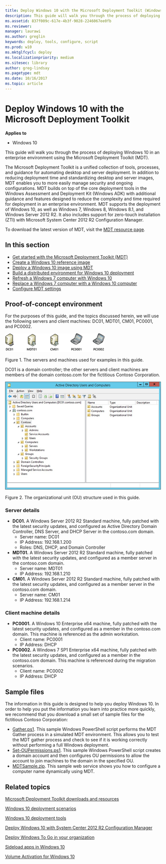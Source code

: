 ```yaml
---
title: Deploy Windows 10 with the Microsoft Deployment Toolkit (Windows 10)
description: This guide will walk you through the process of deploying Windows 10 in an enterprise environment using the Microsoft Deployment Toolkit (MDT).
ms.assetid: 837f009c-617e-4b3f-9028-2246067ee0fb
ms.reviewer: 
manager: laurawi
ms.author: greglin
keywords: deploy, tools, configure, script
ms.prod: w10
ms.mktglfcycl: deploy
ms.localizationpriority: medium
ms.sitesec: library
author: greg-lindsay
ms.pagetype: mdt
ms.date: 10/16/2017
ms.topic: article
---
```


# Deploy Windows 10 with the Microsoft Deployment Toolkit

**Applies to**
-   Windows 10

This guide will walk you through the process of deploying Windows 10 in an enterprise environment using the Microsoft Deployment Toolkit (MDT).

The Microsoft Deployment Toolkit is a unified collection of tools, processes, and guidance for automating desktop and server deployment. In addition to reducing deployment time and standardizing desktop and server images, MDT enables you to more easily manage security and ongoing configurations. MDT builds on top of the core deployment tools in the Windows Assessment and Deployment Kit (Windows ADK) with additional guidance and features designed to reduce the complexity and time required for deployment in an enterprise environment.
MDT supports the deployment of Windows 10, as well as Windows 7, Windows 8, Windows 8.1, and Windows Server 2012 R2. It also includes support for zero-touch installation (ZTI) with Microsoft System Center 2012 R2 Configuration Manager.

To download the latest version of MDT, visit the [MDT resource page](https://go.microsoft.com/fwlink/p/?LinkId=618117).

## In this section

-   [Get started with the Microsoft Deployment Toolkit (MDT)](get-started-with-the-microsoft-deployment-toolkit.md)
-   [Create a Windows 10 reference image](create-a-windows-10-reference-image.md)
-   [Deploy a Windows 10 image using MDT](deploy-a-windows-10-image-using-mdt.md)
-   [Build a distributed environment for Windows 10 deployment](build-a-distributed-environment-for-windows-10-deployment.md)
-   [Refresh a Windows 7 computer with Windows 10](refresh-a-windows-7-computer-with-windows-10.md)
-   [Replace a Windows 7 computer with a Windows 10 computer](replace-a-windows-7-computer-with-a-windows-10-computer.md)
-   [Configure MDT settings](configure-mdt-settings.md)

## <a href="" id="proof"></a>Proof-of-concept environment

For the purposes of this guide, and the topics discussed herein, we will use the following servers and client machines: DC01, MDT01, CM01, PC0001, and PC0002.

![figure 1](../images/mdt-01-fig01.png)

Figure 1. The servers and machines used for examples in this guide.

DC01 is a domain controller; the other servers and client machines are members of the domain contoso.com for the fictitious Contoso Corporation.

![figure 2](../images/mdt-01-fig02.jpg)

Figure 2. The organizational unit (OU) structure used in this guide.

### Server details

-   **DC01.** A Windows Server 2012 R2 Standard machine, fully patched with the latest security updates, and configured as Active Directory Domain Controller, DNS Server, and DHCP Server in the contoso.com domain.
    -   Server name: DC01
    -   IP Address: 192.168.1.200
    -   Roles: DNS, DHCP, and Domain Controller
-   **MDT01.** A Windows Server 2012 R2 Standard machine, fully patched with the latest security updates, and configured as a member server in the contoso.com domain.
    -   Server name: MDT01
    -   IP Address: 192.168.1.210
-   **CM01.** A Windows Server 2012 R2 Standard machine, fully patched with the latest security updates, and configured as a member server in the contoso.com domain.
    -   Server name: CM01
    -   IP Address: 192.168.1.214

### Client machine details

-   **PC0001.** A Windows 10 Enterprise x64 machine, fully patched with the latest security updates, and configured as a member in the contoso.com domain. This machine is referenced as the admin workstation.
    -   Client name: PC0001
    -   IP Address: DHCP
-   **PC0002.** A Windows 7 SP1 Enterprise x64 machine, fully patched with the latest security updates, and configured as a member in the contoso.com domain. This machine is referenced during the migration scenarios.
    -   Client name: PC0002
    -   IP Address: DHCP

## Sample files

The information in this guide is designed to help you deploy Windows 10. In order to help you put the information you learn into practice more quickly, we recommend that you download a small set of sample files for the fictitious Contoso Corporation:
-   [Gather.ps1](https://go.microsoft.com/fwlink/p/?LinkId=619361). This sample Windows PowerShell script performs the MDT Gather process in a simulated MDT environment. This allows you to test the MDT gather process and check to see if it is working correctly without performing a full Windows deployment.
-   [Set-OUPermissions.ps1](https://go.microsoft.com/fwlink/p/?LinkId=619362). This sample Windows PowerShell script creates a domain account and then configures OU permissions to allow the account to join machines to the domain in the specified OU.
-   [MDTSample.zip](https://go.microsoft.com/fwlink/p/?LinkId=619363). This sample web service shows you how to configure a computer name dynamically using MDT.

## Related topics

[Microsoft Deployment Toolkit downloads and resources](https://go.microsoft.com/fwlink/p/?LinkId=618117)

[Windows 10 deployment scenarios](../windows-10-deployment-scenarios.md)

[Windows 10 deployment tools](../windows-deployment-scenarios-and-tools.md)

[Deploy Windows 10 with System Center 2012 R2 Configuration Manager](../deploy-windows-sccm/deploy-windows-10-with-system-center-2012-r2-configuration-manager.md)

[Deploy Windows To Go in your organization](../deploy-windows-to-go.md)

[Sideload apps in Windows 10](/windows/application-management/sideload-apps-in-windows-10)

[Volume Activation for Windows 10](../volume-activation/volume-activation-windows-10.md)

